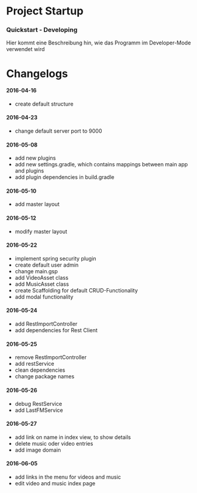 # Project Startup

### Quickstart - Developing
Hier kommt eine Beschreibung hin, wie das Programm im Developer-Mode verwendet wird


# Changelogs
#### 2016-04-16
+ create default structure

#### 2016-04-23
+ change default server port to 9000

#### 2016-05-08
+ add new plugins
+ add new settings.gradle, which contains mappings between main app and plugins
+ add plugin dependencies in build.gradle

#### 2016-05-10
+ add master layout

#### 2016-05-12
+ modify master layout

#### 2016-05-22
+ implement spring security plugin
+ create default user admin
+ change main.gsp
+ add VideoAsset class
+ add MusicAsset class
+ create Scaffolding for default CRUD-Functionality
+ add modal functionality

#### 2016-05-24
+ add RestImportController
+ add dependencies for Rest Client

#### 2016-05-25
+ remove RestImportController
+ add restService
+ clean dependencies
+ change package names

#### 2016-05-26
+ debug RestService
+ add LastFMService

#### 2016-05-27
+ add link on name in index view, to show details
+ delete music oder video entries
+ add image domain

#### 2016-06-05
+ add links in the menu for videos and music
+ edit video and music index page

